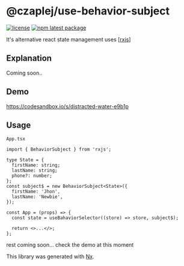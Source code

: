 # @czaplej/use-behavior-subject

[![license](https://img.shields.io/badge/license-MIT-blue.svg)](https://github.com/czaplej/use-behavior-subject/blob/master/LICENSE.md)
[![npm latest package](https://img.shields.io/npm/v/@czaplej/use-behavior-subject/latest.svg)](https://www.npmjs.com/package/@czaplej/use-behavior-subject)

It's alternative react state management uses
[[rxjs](https://rxjs-dev.firebaseapp.com/guide/overview)]

## Explanation

Coming soon..


## Demo
https://codesandbox.io/s/distracted-water-e9b1p
## Usage

`App.tsx`

```tsx
import { BehaviorSubject } from 'rxjs';

type State = {
  firstName: string;
  lastName: string;
  phone?: number;
};
const subject$ = new BehaviorSubject<State>({
  firstName: 'Jhon',
  lastName: 'Newbie',
});

const App = (props) => {
  const state = useBahaviorSelector((store) => store, subject$);

  return <>...</>;
};
```
rest coming soon...
check the demo at this moment

This library was generated with [Nx](https://nx.dev).
